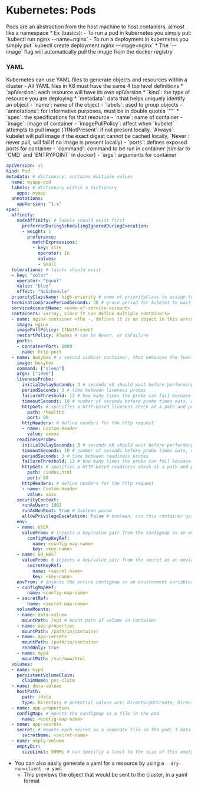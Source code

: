 <h1>Kubernetes: Pods</h1>
Pods are an abstraction from the host machine to host containers, almost like a namespace
* Ex (basics): 
  - To run a pod in kubernetes you simply put: `kubectl run nginx --name=nginx`
  - To run a deployment in kubernetes you simply put `kubectl create deployment nginx --image=nginx`
    * The `--image` flag will automatically pull the image from the docker registry
<h3>YAML</h3>
Kubernetes can use YAML files to generate objects and resources within a cluster
- All YAML files in K8 must have the same 4 top level definitions
  * `apiVersion`: each resource will have its own apiVersion
  * `kind`: the type of resource you are deploying
  * `metadata`: data that helps uniquely identify an object
    - `name`: name of the object
    - `labels`: used to group objects 
    - `annotations`: for informative purposes, must be in double quotes `""`  
  * `spec`: the specifications for that resource
    - `name`: name of container
    - `image`: image of container
    - `imagePullPolicy`: affect when `kubelet` attempts to pull image (`IfNotPresent`: if not present locally, `Always`: kubelet will pull image if the exact digest cannot be cached locally, `Never`: never pull, will fail if no image is present locally)
    - `ports`: defines exposed ports for container
    - `command`: command to be run in container (similar to `CMD` and `ENTRYPOINT` in docker)
    - `args`: arguments for container

```yml
apiVersion: v1
kind: Pod
metadata: # dictionary; contains multiple values
  name: myapp-pod
  labels: # dictionary within a dictionary
    apps: myapp
  annotations:
    appVersion: "1.x"
spec:
  affinity:
    nodeAffinity: # labels should exist first
      preferredDuringSchedulingIgnoredDuringExecution:
      - weight: 1
        preference:
          matchExpressions:
          - key: size
            operator: In
            values:
            - Small
  tolerations: # taints should exist
  - key: "color"
    operator: "Equal"
    value: "blue"
    effect: "NoSchedule"
  priorityClassName: high-priority # name of priorityClass to assign to Pod that will determine its priority for scheduling
  terminationGracePeriodSeconds: 30 # grace period for kubelet to wait between triggering a shut down of a failed container, default is 30s
  serviceAccountName: <name-of-service-account>
  containers: <array, since it can define multiple containers>
  - name: nginx-container <the -, defines it is an object in this array>
    image: nginx
    imagePullPolicy: IfNotPresent
    restartPolicy: Always # can be Never, or OnFailure
    ports:
    - containerPort: 8080
      name: http-port
  - name: busybox # a second sidecar container, that enhances the functionality of the main container
    image: busybox
    command: ["sleep"]
    args: ["1000"]
    livenessProbe:
      initialDelaySeconds: 3 # seconds k8 should wait before performing first liveness probe
      periodSeconds: 3 # time between liveness probes
      failureThreshold: 12 # how many times the probe can fail becuase k8 considers the overall check a fail and triggers a restart
      timeoutSeconds: 10 # number of seconds before probe times outs, default is 1s
      httpGet: # specifies a HTTP-based liveness check at a path and port
        path: /healthz
        port: 80
      httpHeaders: # define headers for the http request
      - name: Custom-Header
        value: xxxxx
    readinessProbe:
      initialDelaySeconds: 3 # seconds k8 should wait before performing first readiness probe
      timeoutSeconds: 10 # number of seconds before probe times outs, default is 1s
      periodSeconds: 3 # time between readiness probes
      failureThreshold: 12 # how many times the probe can fail becuase k8 considers the overall check a fail and triggers a restart
      httpGet: # specifies a HTTP-based readiness check at a path and port
        path: /index.html
        port: 80
      httpHeaders: # define headers for the http request
      - name: Custom-Header
        value: xxxx
    securityContext:
      runAsUser: 1001
      runAsNonRoot: true # boolean param
      allowPrivilegeEscalation: false # boolean, can this container gain more privilege than the parent process
    env:
    - name: USER
      valueFrom: # injects a key/value pair from the configmap as an environment variable
        configMapKeyRef:
          name: <config-map-name>
          key: <key-name>
    - name: DB_HOST 
      valueFrom: # injects a key/value pair from the secret as an environment variable
        secretKeyRef:
          name: <secret-name>
          key: <key-name>
    envFrom: # injects the entire configmap as an environment variables
    - configMapRef:
        name: <config-map-name>
    - secretRef:
        name: <secret-map-name>
    volumeMounts:
    - name: data-volume
      mountPath: /opt # mount path of volume in container
    - name: app-properties
      mountPath: /path/in/container
    - name: app-secrets
      mountPath: /path/in/container
      readOnly: true
    - name: mypd
      mountPath: /var/www/html
  volumes:
  - name: mypd
    persistentVolumeClaim:
      claimName: pvc-claim
  - name: data-volume
    hostPath:
      path: /data
      type: Directory # potential values are; DirectoryOrCreate, Directory, FileorCreate, File, Socket, CharDevice, BlockDevice
  - name: app-properties
    configMap: # mounts the configmap as a file in the pod
      name: <config-map-name>
  - name: app-secrets
    secret: # mounts each secret as a seperate file in the pod; 3 data attributes = 3 files
      secretName: <secret-name>
  - name: empty-volume
    emptyDir:
      sizeLimit: 500Mi # can specifiy a limit to the size of this empty directory
```

  * You can also easily generate a yaml for a resource by using a `--dry-run=client -o yaml`
    - This previews the object that would be sent to the cluster, in a yaml format
